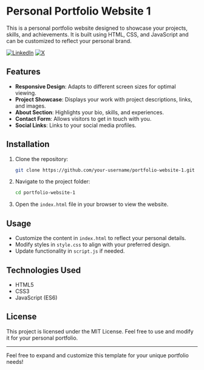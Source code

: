 # Personal Portfolio Website 1

This is a personal portfolio website designed to showcase your projects, skills, and achievements. It is built using HTML, CSS, and JavaScript and can be customized to reflect your personal brand.

[![LinkedIn](https://img.shields.io/badge/LinkedIn-%230077B5.svg?logo=linkedin&logoColor=white)](https://linkedin.com/in/princepatel4423d)
[![X](https://img.shields.io/badge/X-black.svg?logo=X&logoColor=white)](https://x.com/@prince_patel011)



## Features

- **Responsive Design**: Adapts to different screen sizes for optimal viewing.
- **Project Showcase**: Displays your work with project descriptions, links, and images.
- **About Section**: Highlights your bio, skills, and experiences.
- **Contact Form**: Allows visitors to get in touch with you.
- **Social Links**: Links to your social media profiles.

## Installation

1. Clone the repository:
   ```bash
   git clone https://github.com/your-username/portfolio-website-1.git
   ```
2. Navigate to the project folder:
   ```bash
   cd portfolio-website-1
   ```
3. Open the `index.html` file in your browser to view the website.

## Usage

- Customize the content in `index.html` to reflect your personal details.
- Modify styles in `style.css` to align with your preferred design.
- Update functionality in `script.js` if needed.

## Technologies Used

- HTML5
- CSS3
- JavaScript (ES6)

## License

This project is licensed under the MIT License. Feel free to use and modify it for your personal portfolio.

---


Feel free to expand and customize this template for your unique portfolio needs!
